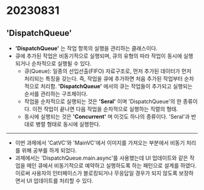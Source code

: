 # 20230831
## 'DispatchQueue'
- **'DispatchQueue'** 는 작업 항목의 실행을 관리하는 클래스이다.
- 큐에 추가된 작업은 비동기적으로 실행되며, 큐의 유형의 따라 작업이 동시에 실행되거나 순차적으로 실행될 수 있다.
    - 큐(Queue): 일종의 선입선출(FIFO) 자료구조로, 먼저 추가된 데이터가 먼저 처리되는 특징을 갖는다. 즉, 작업을 큐에 추가하면 처음 추가된 작업부터 순차적으로 처리함. **'DispatchQueue'** 에서의 큐는 작업들이 추가되고 실행되는 순서를 관리하는 구조체이다.
    - 작업을 순차적으로 실행되는 것은 **'Seral'** 이며 'DispatchQueue'의 한 종류이다. 이전 작업이 끝나면 다음 작업을 순차적으로 실행하는 직렬의 형태.
    - 동시에 실행되는 것은 **'Concurrent'** 며 이것도 하나의 종류이다. 'Seral'과 반대로 병렬 형태로 동시에 실행한다.
---
- 이번 과제에서 'CatVC'와 'MainVC'에서 이미지를 가져오는 부분에서 비동기 처리를 위해 공부를 하게 되었다.
- 과제에서는 'DispatchQueue.main.async'를 사용했는데 UI 업데이트와 같은 작업을 메인 큐에서 비동기적으로 예약하고 실행하도록 하는 패턴으로 설계를 하였다. 이로써 사용자의 인터페이스가 블로킹되거나 무응답일 경우가 되지 않도록 보장하면서 UI 업데이트를 처리할 수 있다.